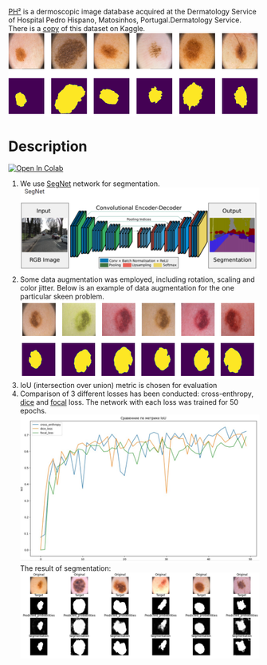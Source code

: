  [PH²](https://www.fc.up.pt/addi/project.html) is a dermoscopic image database acquired at the Dermatology Service of Hospital Pedro Hispano, Matosinhos, Portugal.Dermatology Service. There is a [copy](https://www.kaggle.com/datasets/kanametov/ph2dataset) of this dataset on Kaggle.
 ![](assets/dataset.jpg)

# Description
[![Open In Colab](https://colab.research.google.com/assets/colab-badge.svg)](http://colab.research.google.com/github/Viktor-Sok/Image_Editing_StyleCLIP_Optimization/blob/main/notebooks/styleCLIP_optimization_playground.ipynb)

1. We use [SegNet](https://arxiv.org/pdf/1511.00561) network for segmentation. 
![](assets/segnet.jpg)
2. Some data augmentation was employed, including rotation, scaling and color jitter. Below is an example of data augmentation for the one particular skeen problem.
![](assets/aug.jpg)
3. IoU (intersection over union) metric is chosen for evaluation
4. Comparison of 3 different losses has been conducted: cross-enthropy, [dice](https://paperswithcode.com/paper/generalised-dice-overlap-as-a-deep-learning) and [focal](https://arxiv.org/abs/1708.02002v2) loss.
The network with each loss was trained for 50 epochs.
![](assets/metric.jpg)
The result of segmentation:
![](assets/res.jpg)

